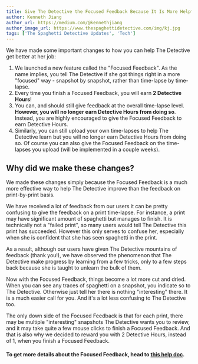 ```yaml
---
title: Give The Detective the Focused Feedback Because It Is More Helpful!
author: Kenneth Jiang
author_url: https://medium.com/@kennethjiang
author_image_url: https://www.thespaghettidetective.com/img/kj.jpg
tags: ['The Spaghetti Detective Updates', 'Tech']
---
```


We have made some important changes to how you can help The Detective get better at her job:

1. We launched a new feature called the "Focused Feedback". As the name implies, you tell The Detective if she got things right in a more "focused" way - snapshot by snapshot, rather than time-lapse by time-lapse.
1. Every time you finish a Focused Feedback, you will earn **2 Detective Hours**!
1. You can, and should still give feedback at the overall time-lapse level. **However, you will no longer earn Detective Hours from doing so**. Instead, you are highly encouraged to give the Focused Feedback to earn Detective Hours.
1. Similarly, you can still upload your own time-lapses to help The Detective learn but you will no longer earn Detective Hours from doing so. Of course you can also give the Focused Feedback on the time-lapses you upload (will be implemented in a couple weeks).

## Why did we make these changes?

<!-- truncate -->

We made these changes simply because the Focused Feedback is a much more effective way to help The Detective improve than the feedback on print-by-print basis.

We have received a lot of feedback from our users it can be pretty confusing to give the feedback on a print time-lapse. For instance, a print may have significant amount of spaghetti but manages to finish. It is technically not a "failed print", so many users would tell The Detective this print has succeeded. However this only serves to confuse her, especially when she is confident that she has seen spaghetti in the print.

As a result, although our users have given The Detective mountains of feedback (thank you!), we have observed the phenomenon that The Detective make progress by learning from a few tricks, only to a few steps back because she is taught to unlearn the bulk of them.

Now with the Focused Feedback, things become a lot more cut and dried. When you can see any traces of spaghetti on a snapshot, you indicate so to The Detective. Otherwise just tell her there is nothing "interesting" there. It is a much easier call for you. And it's a lot less confusing to The Detective too.

The only down side of the Focused Feedback is that for each print, there may be multiple "interesting" snapshots The Detective wants you to review, and it may take quite a few mouse clicks to finish a Focused Feedback. And that is also why we decided to reward you with 2 Detective Hours, instead of 1, when you finish a Focused Feedback.

#### To get more details about the Focused Feedback, head to [this help doc](/docs/user-guides/how-does-credits-work).

